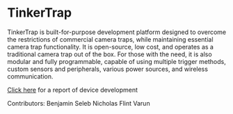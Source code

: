 # TinkerTrap

TinkerTrap is built-for-purpose development platform designed to overcome the restrictions of commercial camera traps, while maintaining essential camera trap functionality. It is open-source, low cost, and operates as a traditional camera trap out of the box. For those with the need, it is also modular and fully programmable, capable of using multiple trigger methods, custom sensors and peripherals, various power sources, and wireless communication.

[Click here](documentation/development.md) for a report of device development

Contributors: 
Benjamin Seleb
Nicholas Flint
Varun 
